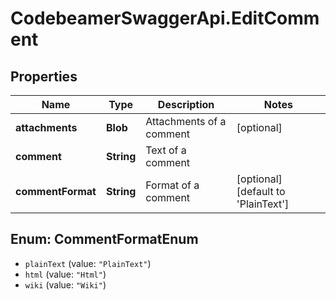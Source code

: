 # CodebeamerSwaggerApi.EditComment

## Properties
Name | Type | Description | Notes
------------ | ------------- | ------------- | -------------
**attachments** | **Blob** | Attachments of a comment | [optional] 
**comment** | **String** | Text of a comment | 
**commentFormat** | **String** | Format of a comment | [optional] [default to &#x27;PlainText&#x27;]

<a name="CommentFormatEnum"></a>
## Enum: CommentFormatEnum

* `plainText` (value: `"PlainText"`)
* `html` (value: `"Html"`)
* `wiki` (value: `"Wiki"`)

